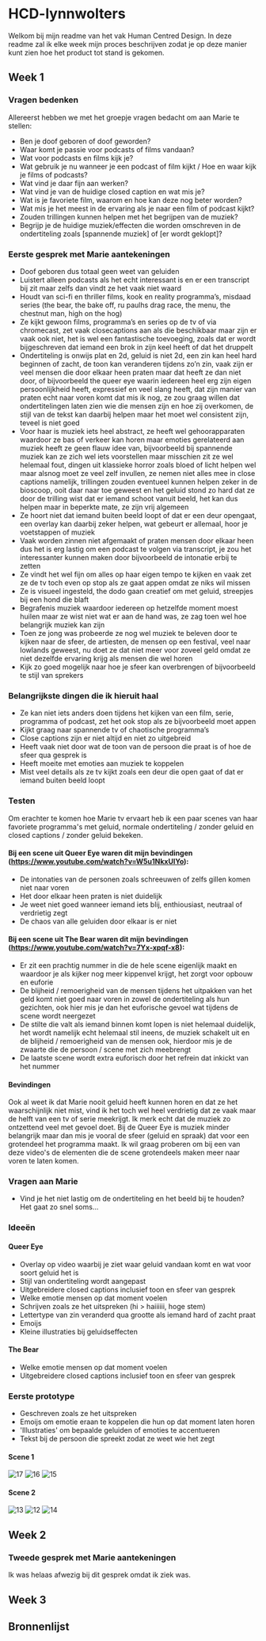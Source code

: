 # HCD-lynnwolters

Welkom bij mijn readme van het vak Human Centred Design. In deze readme zal ik elke week mijn proces beschrijven zodat je op deze manier kunt zien hoe het product tot stand is gekomen.

## Week 1

### Vragen bedenken

Allereerst hebben we met het groepje vragen bedacht om aan Marie te stellen:

- Ben je doof geboren of doof geworden?
- Waar komt je passie voor podcasts of films vandaan?
- Wat voor podcasts en films kijk je?
- Wat gebruik je nu wanneer je een podcast of film kijkt / Hoe en waar kijk je films of podcasts?
- Wat vind je daar fijn aan werken?
- Wat vind je van de huidige closed caption en wat mis je?
- Wat is je favoriete film, waarom en hoe kan deze nog beter worden?
- Wat mis je het meest in de ervaring als je naar een film of podcast kijkt?
- Zouden trillingen kunnen helpen met het begrijpen van de muziek?
- Begrijp je de huidige muziek/effecten die worden omschreven in de ondertiteling zoals [spannende muziek] of [er wordt geklopt]?

### Eerste gesprek met Marie aantekeningen

- Doof geboren dus totaal geen weet van geluiden
- Luistert alleen podcasts als het echt interessant is en er een transcript bij zit maar zelfs dan vindt ze het vaak niet waard
- Houdt van sci-fi en thriller films, kook en reality programma’s, misdaad series (the bear, the bake off, ru paulhs drag race, the menu, the chestnut man, high on the hog)
- Ze kijkt gewoon films, programma’s en series op de tv of via chromecast, zet vaak closecaptions aan als die beschikbaar maar zijn er vaak ook niet, het is wel een fantastische toevoeging, zoals dat er wordt bijgeschreven dat iemand een brok in zijn keel heeft of dat het druppelt
- Ondertiteling is onwijs plat en 2d, geluid is niet 2d, een zin kan heel hard beginnen of zacht, de toon kan veranderen tijdens zo’n zin, vaak zijn er veel mensen die door elkaar heen praten maar dat heeft ze dan niet door, of bijvoorbeeld the queer eye waarin iedereen heel erg zijn eigen persoonlijkheid heeft, expressief en veel slang heeft, dat zijn manier van praten echt naar voren komt dat mis ik nog, ze zou graag willen dat ondertitelingen laten zien wie die mensen zijn en hoe zij overkomen, de stijl van de tekst kan daarbij helpen maar het moet wel consistent zijn, teveel is niet goed
- Voor haar is muziek iets heel abstract, ze heeft wel gehoorapparaten waardoor ze bas of verkeer kan horen maar emoties gerelateerd aan muziek heeft ze geen flauw idee van, bijvoorbeeld bij spannende muziek kan ze zich wel iets voorstellen maar misschien zit ze wel helemaal fout, dingen uit klassieke horror zoals bloed of licht helpen wel maar alsnog moet ze veel zelf invullen, ze nemen niet alles mee in close captions namelijk, trillingen zouden eventueel kunnen helpen zeker in de bioscoop, ooit daar naar toe geweest en het geluid stond zo hard dat ze door de trilling wist dat er iemand schoot vanuit beeld, het kan dus helpen maar in beperkte mate, ze zijn vrij algemeen
- Ze hoort niet dat iemand buiten beeld loopt of dat er een deur opengaat, een overlay kan daarbij zeker helpen, wat gebeurt er allemaal, hoor je voetstappen of muziek
- Vaak worden zinnen niet afgemaakt of praten mensen door elkaar heen dus het is erg lastig om een podcast te volgen via transcript, je zou het interessanter kunnen maken door bijvoorbeeld de intonatie erbij te zetten
- Ze vindt het wel fijn om alles op haar eigen tempo te kijken en vaak zet ze de tv toch even op stop als ze gaat appen omdat ze niks wil missen
- Ze is visueel ingesteld, the dodo gaan creatief om met geluid, streepjes bij een hond die blaft
- Begrafenis muziek waardoor iedereen op hetzelfde moment moest huilen maar ze wist niet wat er aan de hand was, ze zag toen wel hoe belangrijk muziek kan zijn
- Toen ze jong was probeerde ze nog wel muziek te beleven door te kijken naar de sfeer, de artiesten, de mensen op een festival, veel naar lowlands geweest, nu doet ze dat niet meer voor zoveel geld omdat ze niet dezelfde ervaring krijg als mensen die wel horen
- Kijk zo goed mogelijk naar hoe je sfeer kan overbrengen of bijvoorbeeld te stijl van sprekers 

### Belangrijkste dingen die ik hieruit haal

- Ze kan niet iets anders doen tijdens het kijken van een film, serie, programma of podcast, zet het ook stop als ze bijvoorbeeld moet appen
- Kijkt graag naar spannende tv of chaotische programma’s
- Close captions zijn er niet altijd en niet zo uitgebreid
- Heeft vaak niet door wat de toon van de persoon die praat is of hoe de sfeer qua gesprek is
- Heeft moeite met emoties aan muziek te koppelen
- Mist veel details als ze tv kijkt zoals een deur die open gaat of dat er iemand buiten beeld loopt

### Testen

Om erachter te komen hoe Marie tv ervaart heb ik een paar scenes van haar favoriete programma's met geluid, normale ondertiteling / zonder geluid en closed captions / zonder geluid bekeken. 

#### Bij een scene uit Queer Eye waren dit mijn bevindingen (https://www.youtube.com/watch?v=W5u1NkxUIYo):
- De intonaties van de personen zoals schreeuwen of zelfs gillen komen niet naar voren
- Het door elkaar heen praten is niet duidelijk
- Je weet niet goed wanneer iemand iets blij, enthiousiast, neutraal of verdrietig zegt
- De chaos van alle geluiden door elkaar is er niet

#### Bij een scene uit The Bear waren dit mijn bevindingen (https://www.youtube.com/watch?v=7Yx-xpqf-x8):

- Er zit een prachtig nummer in die de hele scene eigenlijk maakt en waardoor je als kijker nog meer kippenvel krijgt, het zorgt voor opbouw en euforie
- De blijheid / remoerigheid van de mensen tijdens het uitpakken van het geld komt niet goed naar voren in zowel de ondertiteling als hun gezichten, ook hier mis je dan het euforische gevoel wat tijdens de scene wordt neergezet
- De stilte die valt als iemand binnen komt lopen is niet helemaal duidelijk, het wordt namelijk echt helemaal stil ineens, de muziek schakelt uit en de blijheid / remoerigheid van de mensen ook, hierdoor mis je de zwaarte die de persoon / scene met zich meebrengt
- De laatste scene wordt extra euforisch door het refrein dat inkickt van het nummer

#### Bevindingen

Ook al weet ik dat Marie nooit geluid heeft kunnen horen en dat ze het waarschijnlijk niet mist, vind ik het toch wel heel verdrietig dat ze vaak maar de helft van een tv of serie meekrijgt. Ik merk echt dat de muziek zo ontzettend veel met gevoel doet. Bij de Queer Eye is muziek minder belangrijk maar dan mis je vooral de sfeer (geluid en spraak) dat voor een grotendeel het programma maakt. Ik wil graag proberen om bij een van deze video's de elementen die de scene grotendeels maken meer naar voren te laten komen.

### Vragen aan Marie

- Vind je het niet lastig om de ondertiteling en het beeld bij te houden? Het gaat zo snel soms...

### Ideeën

#### Queer Eye
- Overlay op video waarbij je ziet waar geluid vandaan komt en wat voor soort geluid het is
- Stijl van ondertiteling wordt aangepast
- Uitgebreidere closed captions inclusief toon en sfeer van gesprek
- Welke emotie mensen op dat moment voelen
- Schrijven zoals ze het uitspreken (hi > haiiiiii, hoge stem)
- Lettertype van zin veranderd qua grootte als iemand hard of zacht praat
- Emoijs 
- Kleine illustraties bij geluidseffecten

#### The Bear
- Welke emotie mensen op dat moment voelen
- Uitgebreidere closed captions inclusief toon en sfeer van gesprek
  
### Eerste prototype

- Geschreven zoals ze het uitspreken
- Emoijs om emotie eraan te koppelen die hun op dat moment laten horen
- 'Illustraties' om bepaalde geluiden of emoties te accentueren
- Tekst bij de persoon die spreekt zodat ze weet wie het zegt

#### Scene 1
![17](https://github.com/lynnwolters/HCD-lynnwolters/assets/47858242/6fd27745-4a0d-476d-8bce-ba85febb028d)
![16](https://github.com/lynnwolters/HCD-lynnwolters/assets/47858242/6d98c5c9-92b2-4f36-bd87-50717b8203be)
![15](https://github.com/lynnwolters/HCD-lynnwolters/assets/47858242/d91acd13-af5c-4728-968e-2512f7e6f5bb)

#### Scene 2

![13](https://github.com/lynnwolters/HCD-lynnwolters/assets/47858242/29db83cf-b36c-4671-aca6-eb0377c51c3a)
![12](https://github.com/lynnwolters/HCD-lynnwolters/assets/47858242/364065f5-f3f9-4f02-8083-60acd5f021d2)
![14](https://github.com/lynnwolters/HCD-lynnwolters/assets/47858242/e2cdc683-515d-493e-9202-64b2149ec7df)

## Week 2

### Tweede gesprek met Marie aantekeningen 
Ik was helaas afwezig bij dit gesprek omdat ik ziek was.

## Week 3

## Bronnenlijst
